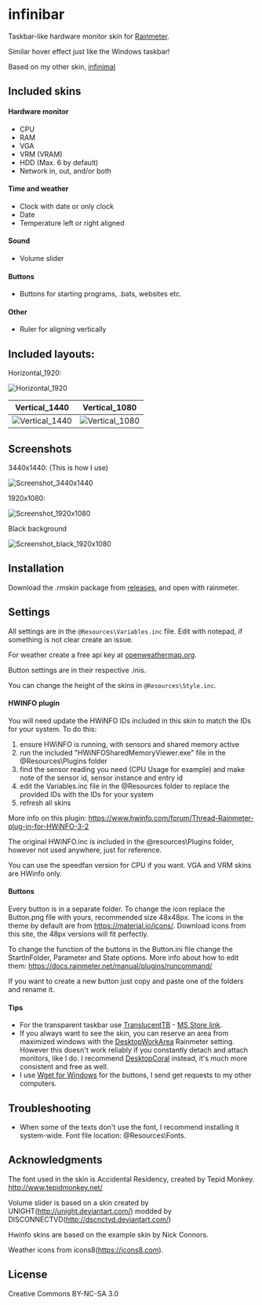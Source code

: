 # infinibar

Taskbar-like hardware monitor skin for [Rainmeter](https://www.rainmeter.net/).

Similar hover effect just like the Windows taskbar!

Based on my other skin, [infinimal](https://github.com/infeeeee/infinimal)

## Included skins

#### Hardware monitor

* CPU 
* RAM 
* VGA
* VRM (VRAM)
* HDD (Max. 6 by default)
* Network in, out, and/or both

#### Time and weather

* Clock with date or only clock
* Date
* Temperature left or right aligned

#### Sound

* Volume slider

#### Buttons

* Buttons for starting programs, .bats, websites etc.

#### Other

* Ruler for aligning vertically

## Included layouts:

Horizontal_1920:

![Horizontal_1920](@Resources/Screenshots/Horizontal_1920.png)

| Vertical_1440                                              | Vertical_1080                                              |
| ---------------------------------------------------------- | ---------------------------------------------------------- |
| ![Vertical_1440](@Resources/Screenshots/Vertical_1440.png) | ![Vertical_1080](@Resources/Screenshots/Vertical_1080.png) |

## Screenshots

3440x1440: (This is how I use)

![Screenshot_3440x1440](@Resources/Screenshots/Screenshot_3440x1440.png)

1920x1080:

![Screenshot_1920x1080](@Resources/Screenshots/Screenshot_1920x1080.png)

Black background

![Screenshot_black_1920x1080](@Resources/Screenshots/Screenshot_black_1920x1080.png)

## Installation

Download the .rmskin package from [releases](https://github.com/infeeeee/infinibar/releases/latest), and open with rainmeter.

## Settings

All settings are in the `@Resources\Variables.inc` file. Edit with notepad, if something is not clear create an issue.

For weather create a free api key at [openweathermap.org](https://openweathermap.org).

Button settings are in their respective .inis.

You can change the height of the skins in `@Resources\Style.inc`.

#### HWINFO plugin

You will need update the HWiNFO IDs included in this skin to match the IDs for your system.  To do this:

1. ensure HWiNFO is running, with sensors and shared memory active
2. run the included "HWiNFOSharedMemoryViewer.exe" file in the @Resources\Plugins folder
3. find the sensor reading you need (CPU Usage for example) and make note of the sensor id, sensor instance and entry id
4. edit the Variables.inc file in the @Resources folder to replace the provided IDs with the IDs for your system
5. refresh all skins

More info on this plugin: https://www.hwinfo.com/forum/Thread-Rainmeter-plug-in-for-HWiNFO-3-2

The original HWiNFO.inc is included in the @resources\Plugins folder, however not used anywhere, just for reference.

You can use the speedfan version for CPU if you want.
VGA and VRM skins are HWinfo only.

#### Buttons

Every button is in a separate folder. To change the icon replace the Button.png file with yours, recommended size 48x48px. The icons in the theme by default are from https://material.io/icons/. Download icons from this site, the 48px versions will fit perfectly.

To change the function of the buttons in the Button.ini file change the StartInFolder, Parameter and State options. More info about how to edit them: https://docs.rainmeter.net/manual/plugins/runcommand/

If you want to create a new button just copy and paste one of the folders and rename it. 

#### Tips

* For the transparent taskbar use [TranslucentTB](https://github.com/TranslucentTB/TranslucentTB) - [MS Store link](https://www.microsoft.com/en-us/p/translucenttb/9pf4kz2vn4w9).
* If you always want to see the skin, you can reserve an area from maximized windows with the [DesktopWorkArea](https://docs.rainmeter.net/manual/settings/rainmeter-section/#DesktopWorkArea) Rainmeter setting. However this doesn't work reliably if you constantly detach and attach monitors, like I do. I recommend [DesktopCoral](https://www.donationcoder.com/software/mouser/other-windows-apps/desktopcoral) instead, it's much more consistent and free as well.
* I use [Wget for Windows](http://gnuwin32.sourceforge.net/packages/wget.htm) for the buttons, I send get requests to my other computers.

## Troubleshooting

* When some of the texts don't use the font, I recommend installing it system-wide. Font file location: @Resources\Fonts.

## Acknowledgments

The font used in the skin is Accidental Residency, created by Tepid Monkey. http://www.tepidmonkey.net/

Volume slider is based on a skin created by UNIGHT(http://unight.deviantart.com/) modded by DISCONNECTVD(http://dscnctvd.deviantart.com/)

Hwinfo skins are based on the example skin by Nick Connors. 

Weather icons from icons8(https://icons8.com).

## License

Creative Commons BY-NC-SA 3.0
